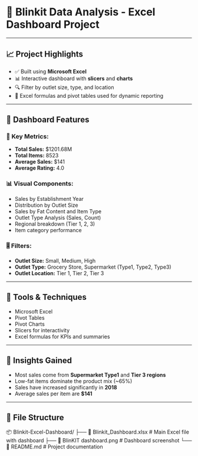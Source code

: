 # 🛒 Blinkit Data Analysis - Excel Dashboard Project


---

## 📈 Project Highlights

- ✅ Built using **Microsoft Excel**
- 📊 Interactive dashboard with **slicers** and **charts**
- 🔍 Filter by outlet size, type, and location
- 📁 Excel formulas and pivot tables used for dynamic reporting

---

## 📌 Dashboard Features

### 🎯 Key Metrics:
- **Total Sales:** $1201.68M  
- **Total Items:** 8523  
- **Average Sales:** $141  
- **Average Rating:** 4.0  

### 📊 Visual Components:
- Sales by Establishment Year  
- Distribution by Outlet Size  
- Sales by Fat Content and Item Type  
- Outlet Type Analysis (Sales, Count)  
- Regional breakdown (Tier 1, 2, 3)  
- Item category performance  

### 🎚 Filters:
- **Outlet Size:** Small, Medium, High  
- **Outlet Type:** Grocery Store, Supermarket (Type1, Type2, Type3)  
- **Outlet Location:** Tier 1, Tier 2, Tier 3  

---

## 🧰 Tools & Techniques

- Microsoft Excel  
- Pivot Tables  
- Pivot Charts  
- Slicers for interactivity  
- Excel formulas for KPIs and summaries  

---

## 🧠 Insights Gained

- Most sales come from **Supermarket Type1** and **Tier 3 regions**
- Low-fat items dominate the product mix (~65%)
- Sales have increased significantly in **2018**
- Average sales per item are **$141**

---

## 📂 File Structure

📦 Blinkit-Excel-Dashboard/
├── 📄 Blinkit_Dashboard.xlsx # Main Excel file with dashboard
├── 📸 BlinKIT dashboard.png # Dashboard screenshot
└── 📄 README.md # Project documentation
